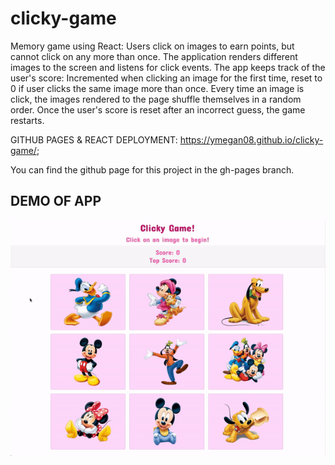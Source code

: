 # clicky-game

Memory game using React: Users click on images to earn points, but cannot click on any more than once. The application renders different images to the screen and listens for click events. The app keeps track of the user's score: Incremented when clicking an image for the first time, reset to 0 if user clicks the same image more than once. Every time an image is click, the images rendered to the page shuffle themselves in a random order. Once the user's score is reset after an incorrect guess, the game restarts.

GITHUB PAGES & REACT DEPLOYMENT: https://ymegan08.github.io/clicky-game/;

You can find the github page for this project in the gh-pages branch.

## DEMO OF APP
![](demo.gif)
